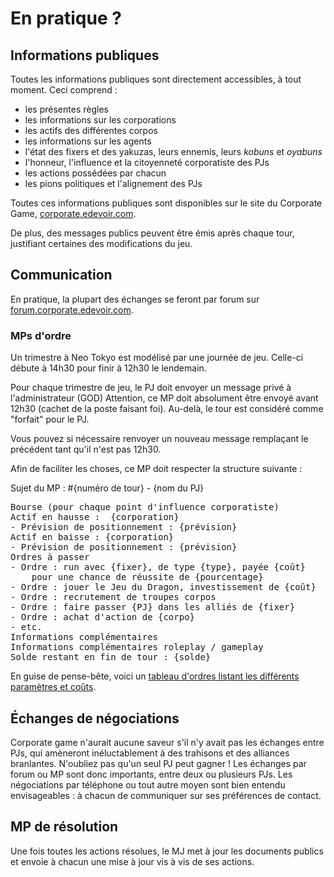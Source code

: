 # En pratique ?

## Informations publiques
Toutes les informations publiques sont directement accessibles, à tout moment.
Ceci comprend :

* les présentes règles
* les informations sur les corporations
* les actifs des différentes corpos
* les informations sur les agents
* l'état des fixers et des yakuzas, leurs ennemis, leurs *kobuns* et *oyabuns*
* l'honneur, l'influence et la citoyenneté corporatiste des PJs
* les actions possédées par chacun
* les pions politiques et l'alignement des PJs

Toutes ces informations publiques sont disponibles sur le site du Corporate Game, [corporate.edevoir.com](http://corporate.edevoir.com).

De plus, des messages publics peuvent être émis après chaque tour, justifiant certaines des modifications du jeu.

## Communication
En pratique, la plupart des échanges se feront par forum sur [forum.corporate.edevoir.com](http://forum.corporate.edevoir.com).

### MPs d'ordre
Un trimestre à Neo Tokyo est modélisé par une journée de jeu. Celle-ci débute à 14h30 pour finir à 12h30 le lendemain.

Pour chaque trimestre de jeu, le PJ doit envoyer un message privé à l'administrateur (GOD)
Attention, ce MP doit absolument être envoyé avant 12h30 (cachet de la poste faisant foi). Au-delà, le tour est considéré comme "forfait" pour le PJ.

Vous pouvez si nécessaire renvoyer un nouveau message remplaçant le précédent tant qu'il n'est pas 12h30.

Afin de faciliter les choses, ce MP doit respecter la structure suivante :

Sujet du MP : #{numéro de tour} - {nom du PJ}

<pre>
Bourse (pour chaque point d'influence corporatiste)
Actif en hausse :  {corporation}
- Prévision de positionnement : {prévision}
Actif en baisse : {corporation}
- Prévision de positionnement : {prévision}
Ordres à passer
- Ordre : run avec {fixer}, de type {type}, payée {coût}
	pour une chance de réussite de {pourcentage}
- Ordre : jouer le Jeu du Dragon, investissement de {coût}
- Ordre : recrutement de troupes corpos
- Ordre : faire passer {PJ} dans les alliés de {fixer}
- Ordre : achat d'action de {corpo}
- etc.
Informations complémentaires
Informations complémentaires roleplay / gameplay
Solde restant en fin de tour : {solde}
</pre>

En guise de pense-bête, voici un [tableau d'ordres listant les différents paramètres et coûts](https://docs.google.com/spreadsheet/ccc?key=0ApZXXCCC0GsvdENXbXpHdm1YYlZEYVc2eTRhRGtGOVE).

## Échanges de négociations
Corporate game n'aurait aucune saveur s'il n'y avait pas les échanges entre PJs, qui amèneront inéluctablement à des trahisons  et des alliances branlantes. N'oubliez pas qu'un seul PJ peut gagner ! Les échanges par forum ou MP sont donc importants, entre deux ou plusieurs PJs. Les négociations par téléphone ou tout autre moyen sont bien entendu envisageables : à chacun de communiquer sur ses préférences de contact.

## MP de résolution
Une fois toutes les actions résolues, le MJ met à jour les documents publics et envoie à chacun une mise à jour vis à vis de ses actions.